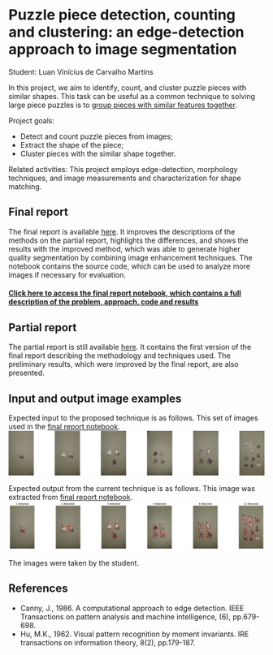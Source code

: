 # Puzzle piece detection, counting and clustering: an edge-detection approach to image segmentation
 
Student: Luan Vinícius de Carvalho Martins

In this project, we aim to identify, count, and cluster puzzle pieces with similar shapes. This task can be useful as a common technique to solving large piece puzzles is to [group pieces with similar features together](https://ceaco.com/blogs/news/tips-tricks-completing-1000-piece-puzzle).    

Project goals:
 - Detect and count puzzle pieces from images;
 - Extract the shape of the piece;
 - Cluster pieces with the similar shape together.

Related activities: This project employs edge-detection, morphology techniques, and image measurements and characterization for shape matching. 

## Final report

The final report is available [here](/final-report/final-report.ipynb). It improves the descriptions of the methods on the partial report, highlights the differences, and shows the results with the improved method, which was able to generate higher quality segmentation by combining image enhancement techniques. The notebook contains the source code, which can be used to analyze more images if necessary for evaluation.
 
#### [Click here to access the final report notebook, which contains a full description of the problem, approach, code and results](/final-report/final-report.ipynb)


## Partial report

The partial report is still available [here](/partial-report/preliminary-results.ipynb). It contains the first version of the final report describing the methodology and techniques used. The preliminary results, which were improved by the final report, are also presented.


## Input and output image examples
Expected input to the proposed technique is as follows. This set of images used in the [final report notebook](/final-report/final-report.ipynb).
![](res/input.png) 

Expected output from the current technique is as follows. This image was extracted from [final report notebook](/final-report/final-report.ipynb).
![](res/output.png)  

The images were taken by the student.



## References
 - Canny, J., 1986. A computational approach to edge detection. IEEE Transactions on pattern analysis and machine intelligence, (6), pp.679-698.
 - Hu, M.K., 1962. Visual pattern recognition by moment invariants. IRE transactions on information theory, 8(2), pp.179-187.
 